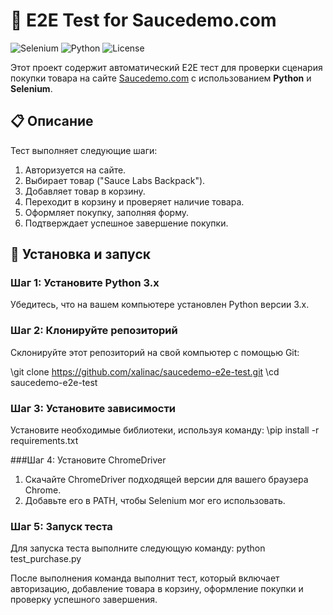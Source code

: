 # 🛒 E2E Test for Saucedemo.com

![Selenium](https://img.shields.io/badge/selenium-3.x-brightgreen)
![Python](https://img.shields.io/badge/python-3.x-blue)
![License](https://img.shields.io/badge/license-MIT-green)

Этот проект содержит автоматический E2E тест для проверки сценария покупки товара на сайте [Saucedemo.com](https://www.saucedemo.com/) с использованием **Python** и **Selenium**.

## 📋 Описание

Тест выполняет следующие шаги:

1. Авторизуется на сайте.
2. Выбирает товар ("Sauce Labs Backpack").
3. Добавляет товар в корзину.
4. Переходит в корзину и проверяет наличие товара.
5. Оформляет покупку, заполняя форму.
6. Подтверждает успешное завершение покупки.

## 🚀 Установка и запуск

### Шаг 1: Установите Python 3.x

Убедитесь, что на вашем компьютере установлен Python версии 3.x.

### Шаг 2: Клонируйте репозиторий

Склонируйте этот репозиторий на свой компьютер с помощью Git:

\git clone https://github.com/xalinac/saucedemo-e2e-test.git
\cd saucedemo-e2e-test

### Шаг 3: Установите зависимости

Установите необходимые библиотеки, используя команду:
\pip install -r requirements.txt

###Шаг 4: Установите ChromeDriver

1.	Скачайте ChromeDriver подходящей версии для вашего браузера Chrome.
2.	Добавьте его в PATH, чтобы Selenium мог его использовать.

### Шаг 5: Запуск теста

Для запуска теста выполните следующую команду:
python test_purchase.py

После выполнения команда выполнит тест, который включает авторизацию, добавление товара в корзину, оформление покупки и проверку успешного завершения.
